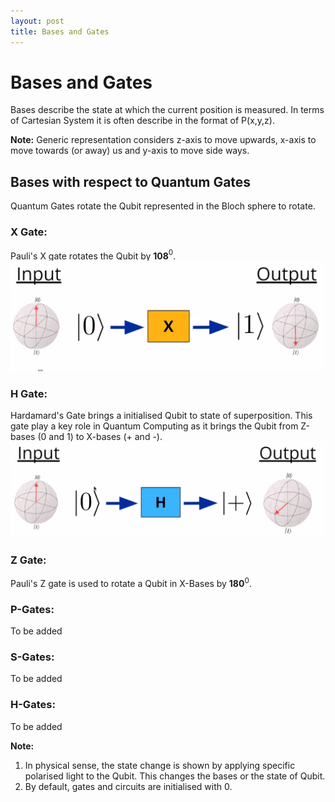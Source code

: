 ```yaml
---
layout: post
title: Bases and Gates
---
```

# Bases and Gates

Bases describe the state at which the current position is measured. In terms of Cartesian System it is often describe in the format of P(x,y,z). 

**Note:**
Generic representation considers z-axis to move upwards, x-axis to move towards (or away) us and y-axis to move side ways. 
	
## Bases with respect to Quantum Gates 
Quantum Gates rotate the Qubit represented in the Bloch sphere to rotate. 
### X Gate:
Pauli's X gate rotates the Qubit by **108**$^0$. 
![x-gate](../assets/images/x_gate.png)

### H Gate:
Hardamard's Gate brings a initialised Qubit to state of superposition.  This gate play a key role in Quantum Computing as it brings the Qubit from Z-bases (0 and 1) to X-bases (+ and -).
![h-gate](../assets/images/h_gate.png)

### Z Gate:
Pauli's Z gate is used to rotate a Qubit in X-Bases by **180**$^0$. 

### P-Gates:
To be added
### S-Gates:
To be added
### H-Gates:
To be added

**Note:**
1. In physical sense, the state change is shown by applying specific polarised light to the Qubit. This changes the bases or the state of Qubit.
2. By default, gates and circuits are initialised with 0. 